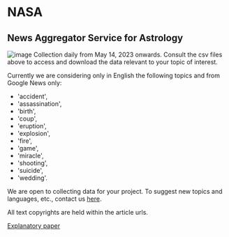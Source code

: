 # NASA
## News Aggregator Service for Astrology

![image](https://github.com/AyurAstro/nasa/assets/6325848/8c527830-4a65-491c-baac-607819e48fb0)
Collection daily from May 14, 2023 onwards. Consult the csv files above to access and download the data relevant to your topic of interest.

Currently we are considering only in English the following topics and from Google News only:
- 'accident',
- 'assassination',
- 'birth',
- 'coup',
- 'eruption',
- 'explosion',
- 'fire',
- 'game',
- 'miracle',
- 'shooting',
- 'suicide',
- 'wedding'.

We are open to collecting data for your project. To suggest new topics and languages, etc., contact us [here](https://www.ayurastro.com/contact.html#/).

All text copyrights are held within the article urls.

[Explanatory paper](https://www.academia.edu/101995088/NEWS_AGGREGATOR_SERVICE_FOR_ASTROLOGY_NASA_A_FREE_RESEARCH_TOOL)
